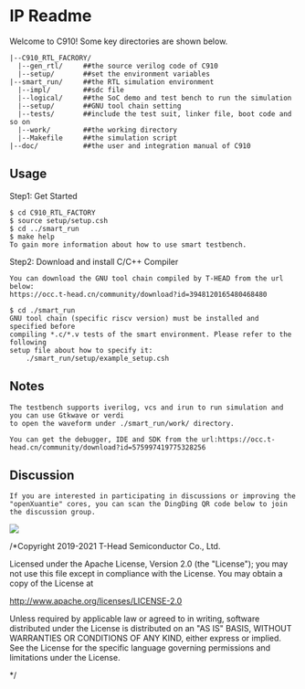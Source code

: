 # IP Readme

  Welcome to C910! Some key directories are shown below.
```
|--C910_RTL_FACRORY/
  |--gen_rtl/     ##the source verilog code of C910 
  |--setup/       ##set the environment variables
|--smart_run/     ##the RTL simulation environment
  |--impl/        ##sdc file
  |--logical/     ##the SoC demo and test bench to run the simulation 
  |--setup/       ##GNU tool chain setting
  |--tests/       ##include the test suit, linker file, boot code and so on
  |--work/        ##the working directory
  |--Makefile     ##the simulation script
|--doc/           ##the user and integration manual of C910
```


## Usage

  Step1: Get Started

```
$ cd C910_RTL_FACTORY
$ source setup/setup.csh
$ cd ../smart_run
$ make help
To gain more information about how to use smart testbench.
```

  Step2: Download and install C/C++ Compiler

```
You can download the GNU tool chain compiled by T-HEAD from the url below:
https://occ.t-head.cn/community/download?id=3948120165480468480

$ cd ./smart_run
GNU tool chain (specific riscv version) must be installed and specified before
compiling *.c/*.v tests of the smart environment. Please refer to the following
setup file about how to specify it: 
    ./smart_run/setup/example_setup.csh
```




## Notes
    
```
The testbench supports iverilog, vcs and irun to run simulation and you can use Gtkwave or verdi 
to open the waveform under ./smart_run/work/ directory.

You can get the debugger, IDE and SDK from the url:https://occ.t-head.cn/community/download?id=575997419775328256
```


## Discussion
    If you are interested in participating in discussions or improving the "openXuantie" cores, you can scan the DingDing QR code below to join the discussion group.
<img src="https://github.com/T-head-Semi/openc906/blob/main/doc/QR_code_openXuantie.png" />


/*Copyright 2019-2021 T-Head Semiconductor Co., Ltd.

Licensed under the Apache License, Version 2.0 (the "License");
you may not use this file except in compliance with the License.
You may obtain a copy of the License at

 http://www.apache.org/licenses/LICENSE-2.0

Unless required by applicable law or agreed to in writing, software
distributed under the License is distributed on an "AS IS" BASIS,
WITHOUT WARRANTIES OR CONDITIONS OF ANY KIND, either express or implied.
See the License for the specific language governing permissions and
limitations under the License.

*/
